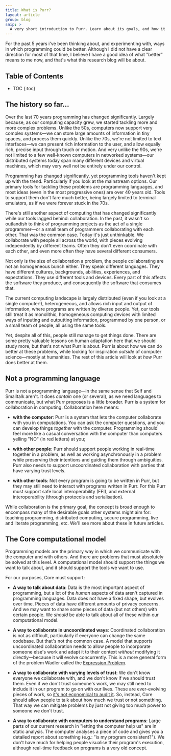 ```yaml
---
title: What is Purr?
layout: article
group: blog
snip: >
  A very short introduction to Purr. Learn about its goals, and how it plans to achieve them.
---
```


For the past 5 years i've been thinking about, and experimenting with, ways in which programming could be better. Although I did not have a clear direction for most of that time, I believe I have a good idea of what "better" means to me now, and that's what this research blog will be about.


<h2>Table of Contents</h2>

  * TOC
{:toc}


## The history so far...

Over the last 70 years programming has changed significantly. Largely because, as our computing capacity grew, we started tackling more and more complex problems. Unlike the 50s, computers now support very complex systems—we can store large amounts of information in tiny spaces, and process them quickly. Unlike the 70s, we're not limited to text interfaces—we can present rich information to the user, and allow equally rich, precise input through touch or motion. And very unlike the 90s, we're not limited to a few well-known computers in networked systems—our distributed systems today span many different devices and virtual machines, which may very well not be entirely under our control.

Programming has changed significantly, yet programming tools haven't kept up with the trend. Particularly if you look at the mainstream options. Our primary tools for tackling these problems are programming languages, and most ideas (even in the most progressive ones) are over 40 years old. Tools to support them don't fare much better, being largely limited to terminal emulators, as if we were forever stuck in the 70s.

There's still another aspect of computing that has changed significantly while our tools lagged behind: collaboration. In the past, it wasn't so outlandish to think of programming projects as the act of a single programmer—or a small team of programmers collaborating with each other. That was the common case. Today it's just unthinkable. We collaborate with people all across the world, with pieces evolving independently by different teams. Often they don't even coordinate with each other, and even more often they have several different consumers.

Not only is the size of collaboration a problem, the people collaborating are not an homogeneous bunch either. They speak different languages. They have different cultures, backgrounds, abilities, experiences, and expectations. They use different tools and devices. Every part of this affects the software they produce, and consequently the software that consumes that.

The current computing landscape is largely distributed (even if you look at a single computer!), heterogeneous, and allows rich input and output of information, where programs are written by diverse people. Yet, our tools still treat it as monolithic, homogeneous computing devices with limited ways of inputing and outputting information, programmed by one person, or a small team of people, all using the same tools.

Yet, despite all of this, people still manage to get things done. There are some pretty valuable lessons on human adaptation here that we should study more, but that's not what Purr is about. Purr is about how we can do better at these problems, while looking for inspiration *outside* of computer science—mostly at humanities. The rest of this article will look at *how* Purr does better at them.


## Not a programming language

Purr is not a programming language—in the same sense that Self and Smalltalk aren't. It does *contain* one (or several), as we need languages to communicate, but what Purr proposes is a little broader. Purr is a system for collaboration in computing. Collaboration here means:

  - **with the computer**: Purr is a system that lets the computer collaborate with you in computations. You can ask the computer questions, and you can develop things *together* with the computer. Programming should feel more like a casual conversation with the computer than computers yelling "NO" (in red letters) at you;

  - **with other people**: Purr should support people working in real-time together in a problem, as well as working asynchronously in a problem while preserving their intentions and guiding them through ambiguities. Purr also needs to support uncoordinated collaboration with parties that have varying trust levels.

  - **with other tools**: Not every program is going to be written in Purr, but they may still need to interact with programs written in Purr. For this Purr must support safe local interoperability (FFI), and external interoperability (through protocols and serialisation).

While collaboration is the primary goal, the concept is broad enough to encompass many of the desirable goals other systems might aim for: teaching programming, distributed computing, secure programming, live and literate programming, etc. We'll see more about these in future articles.


## The Core computational model

Programming models are the primary way in which we communicate with the computer and with others. And there are problems that must absolutely be solved at this level. A computational model should support the things we want to talk about, and it should support the tools we want to use.

For our purposes, Core must support:

  - **A way to talk about data**: Data is the most important aspect of programming, but a lot of the *human* aspects of data aren't captured in programming languages. Data does not have a fixed shape, but evolves over time. Pieces of data have different amounts of privacy concerns. And we may want to share some pieces of data (but not others) with certain people. We *should* be able to talk about all of these within our computational model.

  - **A way to collaborate in uncoordinated ways**: Coordinated collaboration is not as difficult, particularly if everyone can change the same codebase. But that's not the common case. A model that supports uncoordinated collaboration needs to allow people to incorporate someone else's work and adapt it to their context *without* modifying it directly—because it will evolve concurrently. This is a more general form of the problem Wadler called the [Expression Problem](https://homepages.inf.ed.ac.uk/wadler/papers/expression/expression.txt).

  - **A way to collaborate with varying levels of trust**: We don't know everyone we collaborate with, and we don't know if we should trust them. Even if we don't trust someone's work, we may still need to include it in our program to go on with our lives. These are ever-evolving pieces of work, so [it's not economical to audit it](https://www.hillelwayne.com/post/stamping-on-eventstream/). So, instead, Core should allow people to talk about how much we trust or not something. That way we can mitigate problems by just not giving too much power to someone we don't trust.

  - **A way to collaborate with computers to understand programs**: Large parts of our current research in "letting the computer help us" are in static analysis. The computer analyses a piece of code and gives you a detailed report about something (e.g.: "is my program consistent?"). We don't have much for helping people visualise their program's execution, although real-time feedback on programs is a very old concept.




